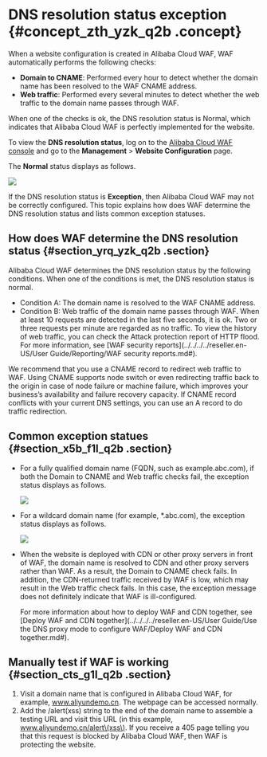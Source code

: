 # DNS resolution status exception {#concept_zth_yzk_q2b .concept}

When a website configuration is created in Alibaba Cloud WAF, WAF automatically performs the following checks:

-   **Domain to CNAME**: Performed every hour to detect whether the domain name has been resolved to the WAF CNAME address.
-   **Web traffic**: Performed every several minutes to detect whether the web traffic to the domain name passes through WAF.

When one of the checks is ok, the DNS resolution status is Normal, which indicates that Alibaba Cloud WAF is perfectly implemented for the website.

To view the **DNS resolution status**, log on to the [Alibaba Cloud WAF console](https://partners-intl.console.aliyun.com/#/waf) and go to the **Management** \> **Website Configuration** page.

The **Normal** status displays as follows.

![](http://static-aliyun-doc.oss-cn-hangzhou.aliyuncs.com/assets/img/15598/15646411007971_en-US.jpg)

If the DNS resolution status is **Exception**, then Alibaba Cloud WAF may not be correctly configured. This topic explains how does WAF determine the DNS resolution status and lists common exception statuses.

## How does WAF determine the DNS resolution status {#section_yrq_yzk_q2b .section}

Alibaba Cloud WAF determines the DNS resolution status by the following conditions. When one of the conditions is met, the DNS resolution status is normal.

-   Condition A: The domain name is resolved to the WAF CNAME address.
-   Condition B: Web traffic of the domain name passes through WAF. When at least 10 requests are detected in the last five seconds, it is ok. Two or three requests per minute are regarded as no traffic. To view the history of web traffic, you can check the Attack protection report of HTTP flood. For more information, see [WAF security reports](../../../../reseller.en-US/User Guide/Reporting/WAF security reports.md#).

We recommend that you use a CNAME record to redirect web traffic to WAF. Using CNAME supports node switch or even redirecting traffic back to the origin in case of node failure or machine failure, which improves your business’s availability and failure recovery capacity. If CNAME record conflicts with your current DNS settings, you can use an A record to do traffic redirection.

## Common exception statues {#section_x5b_f1l_q2b .section}

-   For a fully qualified domain name \(FQDN, such as example.abc.com\), if both the Domain to CNAME and Web traffic checks fail, the exception status displays as follows.

    ![](http://static-aliyun-doc.oss-cn-hangzhou.aliyuncs.com/assets/img/15598/15646411007972_en-US.jpg)

-   For a wildcard domain name \(for example, \*.abc.com\), the exception status displays as follows.

    ![](http://static-aliyun-doc.oss-cn-hangzhou.aliyuncs.com/assets/img/15598/15646411007973_en-US.jpg)

-   When the website is deployed with CDN or other proxy servers in front of WAF, the domain name is resolved to CDN and other proxy servers rather than WAF. As a result, the Domain to CNAME check fails. In addition, the CDN-returned traffic received by WAF is low, which may result in the Web traffic check fails. In this case, the exception message does not definitely indicate that WAF is ill-configured.

    For more information about how to deploy WAF and CDN together, see [Deploy WAF and CDN together](../../../../reseller.en-US/User Guide/Use the DNS proxy mode to configure WAF/Deploy WAF and CDN together.md#).


## Manually test if WAF is working {#section_cts_g1l_q2b .section}

1.  Visit a domain name that is configured in Alibaba Cloud WAF, for example, www.aliyundemo.cn. The webpage can be accessed normally.
2.  Add the /alert\(xss\) string to the end of the domain name to assemble a testing URL and visit this URL \(in this example, www.aliyundemo.cn/alert\(xss\). If you receive a 405 page telling you that this request is blocked by Alibaba Cloud WAF, then WAF is protecting the website.

